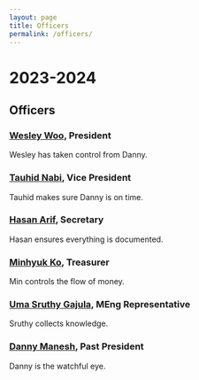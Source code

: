 ```yaml
---
layout: page
title: Officers
permalink: /officers/
---
```


# <a name="2023-2024"></a>2023-2024<a href="#2023-2024"><i class="fa fa-link" aria-hidden="true"></i></a>

## <a name="Officers"></a>Officers<a href="#Officers"><i class="fa fa-link" aria-hidden="true"></i></a>


### <a name="Wesley">[Wesley Woo](https://wesmwoo.github.io), President<a href="#Wesley"><i class="fa fa-link" aria-hidden="true"></i></a>

Wesley has taken control from Danny.

###  <a name="Tauhid">[Tauhid Nabi](https://tauhidun.github.io/), Vice President<a href="#Tauhid"><i class="fa fa-link" aria-hidden="true"></i></a>

Tauhid makes sure Danny is on time.

### <a name="Hasan">[Hasan Arif](https://www.linkedin.com/in/kazi-hasan-ibn-arif-8b78a61a3/), Secretary<a href="#Hasan"><i class="fa fa-link" aria-hidden="true"></i></a>

Hasan ensures everything is documented.

### <a name="Min">[Minhyuk Ko](https://people.cs.vt.edu/minhyukko/), Treasurer<a href="#Min"><i class="fa fa-link" aria-hidden="true"></i></a>

Min controls the flow of money.
  
###  <a name="Sruthy">[Uma Sruthy Gajula](https://www.linkedin.com/in/uma-sruthy-gajula-111a8515a/), MEng Representative<a href="#Sruthy"><i class="fa fa-link" aria-hidden="true"></i></a>

Sruthy collects knowledge.
  
###  <a name="Danny">[Danny Manesh](https://maneshd.github.io/), Past President<a href="#Danny"><i class="fa fa-link" aria-hidden="true"></i></a>

Danny is the watchful eye.
